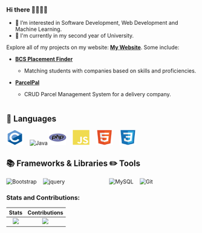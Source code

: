 ### Hi there 👋👋👋👋

- 👀 I’m interested in Software Development, Web Development and Machine Learning.
- 🌱 I'm currently in my second year of University.

Explore all of my projects on my website: [**My Website**](https://rootgeorge17.github.io/portofolio-website/). Some include:

- [**BCS Placement Finder**](http://hc23-17.poseidon.salford.ac.uk)
  - Matching students with companies based on skills and proficiencies.

- [**ParcelPal**](http://sgc017.poseidon.salford.ac.uk/)
  - CRUD Parcel Management System for a delivery company.
 
<div style="display: inline-block; align-items: center;">
  <h2>📖 Languages</h2>
  <img alt="C" height="40" width="45" src="https://raw.githubusercontent.com/devicons/devicon/master/icons/c/c-original.svg">ㅤ
  <img alt="Java" height="40" width="45" src="https://cdn.jsdelivr.net/gh/devicons/devicon/icons/java/java-original.svg">
  <img alt="PHP" height="40" width="45" src="https://raw.githubusercontent.com/devicons/devicon/master/icons/php/php-original.svg">ㅤ
  <img alt="JS" height="40" width="45" src="https://raw.githubusercontent.com/devicons/devicon/master/icons/javascript/javascript-plain.svg">ㅤ
  <img alt="HTML" height="40" width="45" src="https://raw.githubusercontent.com/devicons/devicon/master/icons/html5/html5-original.svg">ㅤ
  <img alt="CSS" height="40" width="45" src="https://raw.githubusercontent.com/devicons/devicon/master/icons/css3/css3-original.svg">ㅤㅤ
</div>

<div style="display: inline-block; align-items: center;">
  <h2>📚 Frameworks & Libraries</h2>
  <img alt="Bootstrap" height="40" width="45" src="https://getbootstrap.com/docs/5.3/assets/brand/bootstrap-logo-shadow.png"/>ㅤ
  <img alt="jquery" height="40" width="45" src="https://cdn.jsdelivr.net/gh/devicons/devicon/icons/jquery/jquery-plain-wordmark.svg" />ㅤ
</div>

<div style="display: inline-block; align-items: center;">
  <h2>✏️ Tools</h2>
    <img alt="MySQL" height="40" width="45" src="https://cdn.jsdelivr.net/gh/devicons/devicon/icons/mysql/mysql-original.svg" />ㅤ
  <img alt="Git" height="40" width="45" src="https://cdn.jsdelivr.net/gh/devicons/devicon/icons/git/git-original.svg" />ㅤ
</div>

<h3 align="left">Stats and Contributions:</h3>

Stats             |  Contributions
:-------------------------:|:-------------------------:
![](https://github-readme-stats.vercel.app/api?username=RootGeorge17&show_icons=true&locale=en&theme=tokyonight)  |  ![](https://github-readme-streak-stats.herokuapp.com/?user=RootGeorge17&&theme=tokyonight)

